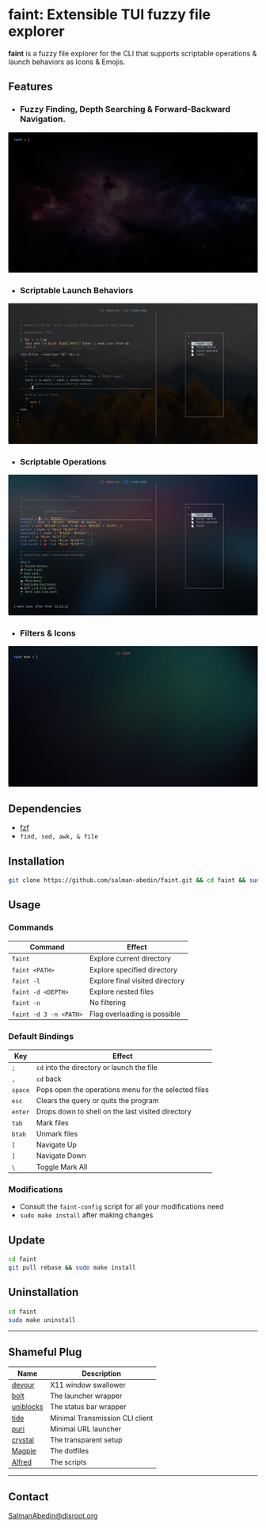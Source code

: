 # faint: Extensible TUI fuzzy file explorer

**faint** is a fuzzy file explorer for the CLI that supports scriptable operations & launch behaviors as Icons & Emojis.

## Features

-  ### Fuzzy Finding, Depth Searching & Forward-Backward Navigation.

![](demo/navigation.gif)

-  ### Scriptable Launch Behaviors

![](demo/launching.gif)

-  ### Scriptable Operations

![](demo/operations.gif)

-  ### Filters & Icons

![](demo/filtering.gif)

## Dependencies

-  [fzf](https://github.com/junegunn/fzf)
-  `find, sed, awk, & file`

## Installation

```sh
git clone https://github.com/salman-abedin/faint.git && cd faint && sudo make install
```

## Usage

### Commands

| Command                | Effect                          |
| ---------------------- | ------------------------------- |
| `faint`                | Explore current directory       |
| `faint <PATH>`         | Explore specified directory     |
| `faint -l`             | Explore final visited directory |
| `faint -d <DEPTH>`     | Explore nested files            |
| `faint -n`             | No filtering                    |
| `faint -d 3 -n <PATH>` | Flag overloading is possible    |

### Default Bindings

| Key     | Effect                                               |
| ------- | ---------------------------------------------------- |
| `;`     | `cd` into the directory or launch the file           |
| `,`     | `cd` back                                            |
| `space` | Pops open the operations menu for the selected files |
| `esc`   | Clears the query or quits the program                |
| `enter` | Drops down to shell on the last visited directory    |
| `tab`   | Mark files                                           |
| `btab`  | Unmark files                                         |
| `[`     | Navigate Up                                          |
| `]`     | Navigate Down                                        |
| `\`     | Toggle Mark All                                      |

### Modifications

-  Consult the `faint-config` script for all your modifications need
-  `sudo make install` after making changes

## Update

```sh
cd faint
git pull rebase && sudo make install
```

## Uninstallation

```sh
cd faint
sudo make uninstall
```

---

## Shameful Plug

| Name                                                    | Description                     |
| ------------------------------------------------------- | ------------------------------- |
| [devour](https://github.com/salman-abedin/devour)       | X11 window swallower            |
| [bolt](https://github.com/salman-abedin/bolt)           | The launcher wrapper            |
| [uniblocks](https://github.com/salman-abedin/uniblocks) | The status bar wrapper          |
| [tide](https://github.com/salman-abedin/tide)           | Minimal Transmission CLI client |
| [puri](https://github.com/salman-abedin/puri)           | Minimal URL launcher            |
| [crystal](https://github.com/salman-abedin/crystal)     | The transparent setup           |
| [Magpie](https://github.com/salman-abedin/magpie)       | The dotfiles                    |
| [Alfred](https://github.com/salman-abedin/alfred)       | The scripts                     |

---

## Contact

SalmanAbedin@disroot.org
